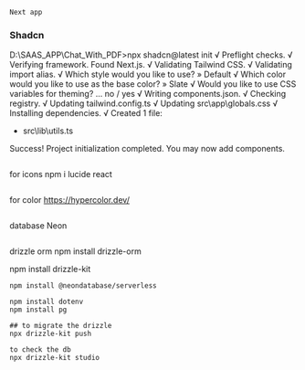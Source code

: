 ```
Next app

```
### Shadcn
D:\SAAS_APP\Chat_With_PDF>npx shadcn@latest init
√ Preflight checks.
√ Verifying framework. Found Next.js.
√ Validating Tailwind CSS.
√ Validating import alias.
√ Which style would you like to use? » Default
√ Which color would you like to use as the base color? » Slate
√ Would you like to use CSS variables for theming? ... no / yes
√ Writing components.json.
√ Checking registry.
√ Updating tailwind.config.ts
√ Updating src\app\globals.css
√ Installing dependencies.
√ Created 1 file:
  - src\lib\utils.ts

Success! Project initialization completed.
You may now add components.

```

```
for icons
npm i lucide react
```

```
for color
https://hypercolor.dev/
```

```
database Neon
```
```
drizzle orm
npm install drizzle-orm

npm install drizzle-kit
```
npm install @neondatabase/serverless

npm install dotenv
npm install pg

## to migrate the drizzle
npx drizzle-kit push

to check the db
npx drizzle-kit studio